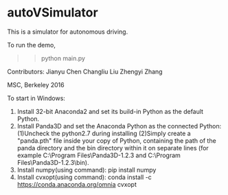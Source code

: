# autoVSimulator

This is a simulator for autonomous driving.

To run the demo,
>> python main.py

Contributors:
Jianyu Chen
Changliu Liu
Zhengyi Zhang

MSC, Berkeley
2016

To start in Windows:
1. Install 32-bit Anaconda2 and set its build-in Python as the default Python.
2. Install Panda3D and set the Anaconda Python as the connected Python: 
(1)Uncheck the python2.7 during installing
(2)Simply create a "panda.pth" file inside your copy of Python, containing 
the path of the panda directory and the bin directory within it on separate 
lines (for example C:\Program Files\Panda3D-1.2.3 and C:\Program Files\Panda3D-1.2.3\bin).
3. Install numpy(using command): pip install numpy
4. Install cvxopt(using command): conda install -c https://conda.anaconda.org/omnia cvxopt
